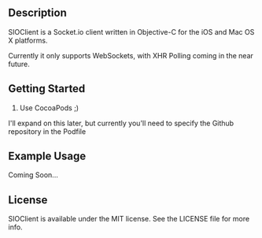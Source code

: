 Description
--
SIOClient is a Socket.io client written in Objective-C for the iOS and Mac OS X platforms.

Currently it only supports WebSockets, with XHR Polling coming in the near future.

Getting Started
--
1. Use CocoaPods ;)

I'll expand on this later, but currently you'll need to specify the Github repository in the Podfile

Example Usage
--
Coming Soon...

License
--
SIOClient is available under the MIT license. See the LICENSE file for more info.